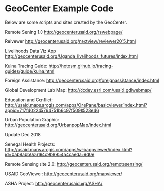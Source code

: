 # GeoCenter Example Code

Below are some scripts and sites created by the GeoCenter.

Remote Sening 1.0 http://geocenterusaid.org/rswebpage/

Reivewer http://geocenterusaid.org/nextview/reviewer2015.html

Livelihoods Data Viz App http://geocenterusaid.org/Uganda_livelihoods_futures/index.html

Kulna Tracing Guide: http://hotosm.github.io/tracing-guides/guide/kulna.html

Foreign Assistance: http://geocenterusaid.org/foreignassistance/index.html

Global Development Lab Map: http://dcdev.esri.com/usaid_gdlwebmap/

Education and Conflict: http://usaid.maps.arcgis.com/apps/OnePane/basicviewer/index.html?appid=717f402245764751b6c97f5098523e46

Urban Population Graphic: http://geocenterusaid.org/UrbanpopMap/index.html

Update Dec 2018

Senegal Health Projects: http://usaid.maps.arcgis.com/apps/webappviewer/index.html?id=0ab8abb0c6164c9b8954a4caeda59d0e

Remote Sensing site 2.0: http://geocenterusaid.org/remotesensing/

USAID GeoViewer: http://geocenterusaid.org/mapviewer/

ASHA Project: http://geocenterusaid.org/ASHA/
